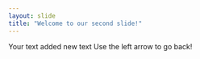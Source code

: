 ```yaml
---
layout: slide
title: "Welcome to our second slide!"
---
```

Your text added new text
Use the left arrow to go back!
